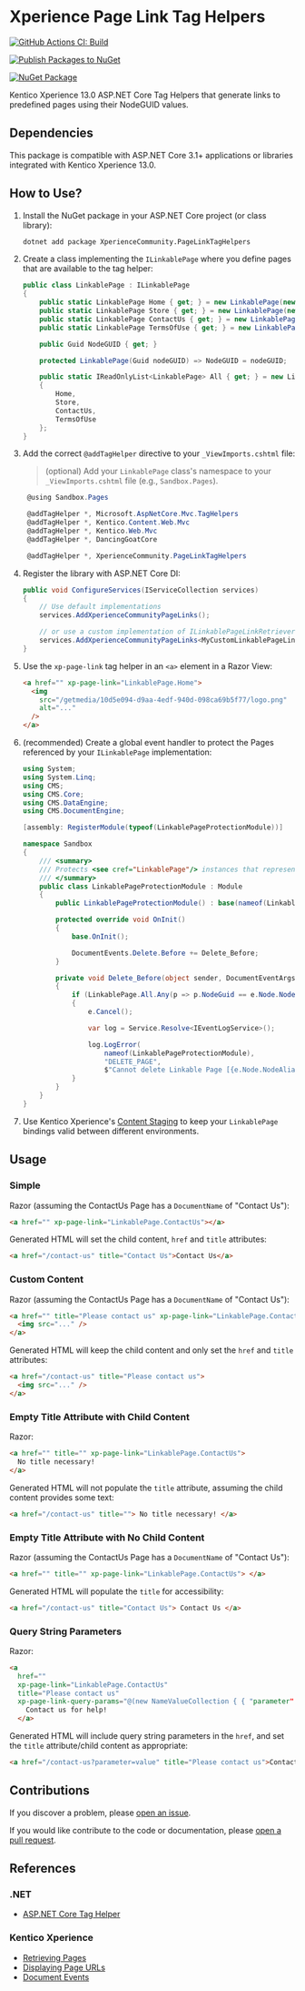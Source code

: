 # Xperience Page Link Tag Helpers

[![GitHub Actions CI: Build](https://github.com/wiredviews/xperience-page-link-tag-helpers/actions/workflows/ci.yml/badge.svg?branch=main)](https://github.com/wiredviews/xperience-page-link-tag-helpers/actions/workflows/ci.yml)

[![Publish Packages to NuGet](https://github.com/wiredviews/xperience-page-link-tag-helpers/actions/workflows/publish.yml/badge.svg?branch=main)](https://github.com/wiredviews/xperience-page-link-tag-helpers/actions/workflows/publish.yml)

[![NuGet Package](https://img.shields.io/nuget/v/XperienceCommunity.PageLinkTagHelpers.svg)](https://www.nuget.org/packages/XperienceCommunity.PageLinkTagHelpers)

Kentico Xperience 13.0 ASP.NET Core Tag Helpers that generate links to predefined pages using their NodeGUID values.

## Dependencies

This package is compatible with ASP.NET Core 3.1+ applications or libraries integrated with Kentico Xperience 13.0.

## How to Use?

1. Install the NuGet package in your ASP.NET Core project (or class library):

   ```bash
   dotnet add package XperienceCommunity.PageLinkTagHelpers
   ```

1. Create a class implementing the `ILinkablePage` where you define pages that are available to the tag helper:

   ```csharp
   public class LinkablePage : ILinkablePage
   {
       public static LinkablePage Home { get; } = new LinkablePage(new Guid("..."));
       public static LinkablePage Store { get; } = new LinkablePage(new Guid("..."));
       public static LinkablePage ContactUs { get; } = new LinkablePage(new Guid("..."));
       public static LinkablePage TermsOfUse { get; } = new LinkablePage(new Guid("..."));

       public Guid NodeGUID { get; }

       protected LinkablePage(Guid nodeGUID) => NodeGUID = nodeGUID;

       public static IReadOnlyList<LinkablePage> All { get; } = new List<LinkablePage>
       {
           Home,
           Store,
           ContactUs,
           TermsOfUse
       };
   }
   ```

1. Add the correct `@addTagHelper` directive to your `_ViewImports.cshtml` file:

   > (optional) Add your `LinkablePage` class's namespace to your `_ViewImports.cshtml` file (e.g., `Sandbox.Pages`).

   ```csharp
    @using Sandbox.Pages

    @addTagHelper *, Microsoft.AspNetCore.Mvc.TagHelpers
    @addTagHelper *, Kentico.Content.Web.Mvc
    @addTagHelper *, Kentico.Web.Mvc
    @addTagHelper *, DancingGoatCore

    @addTagHelper *, XperienceCommunity.PageLinkTagHelpers
   ```

1. Register the library with ASP.NET Core DI:

   ```csharp
   public void ConfigureServices(IServiceCollection services)
   {
       // Use default implementations
       services.AddXperienceCommunityPageLinks();

       // or use a custom implementation of ILinkablePageLinkRetriever
       services.AddXperienceCommunityPageLinks<MyCustomLinkablePageLinkRetriever>();
   }
   ```

1. Use the `xp-page-link` tag helper in an `<a>` element in a Razor View:

   ```html
   <a href="" xp-page-link="LinkablePage.Home">
     <img
       src="/getmedia/10d5e094-d9aa-4edf-940d-098ca69b5f77/logo.png"
       alt="..."
     />
   </a>
   ```

1. (recommended) Create a global event handler to protect the Pages referenced by your `ILinkablePage` implementation:

   ```csharp
   using System;
   using System.Linq;
   using CMS;
   using CMS.Core;
   using CMS.DataEngine;
   using CMS.DocumentEngine;

   [assembly: RegisterModule(typeof(LinkablePageProtectionModule))]

   namespace Sandbox
   {
       /// <summary>
       /// Protects <see cref="LinkablePage"/> instances that represent Pages in the content tree with hard coded <see cref="TreeNode.NodeGUID"/> values.
       /// </summary>
       public class LinkablePageProtectionModule : Module
       {
           public LinkablePageProtectionModule() : base(nameof(LinkablePageProtectionModule)) { }

           protected override void OnInit()
           {
               base.OnInit();

               DocumentEvents.Delete.Before += Delete_Before;
           }

           private void Delete_Before(object sender, DocumentEventArgs e)
           {
               if (LinkablePage.All.Any(p => p.NodeGuid == e.Node.NodeGUID))
               {
                   e.Cancel();

                   var log = Service.Resolve<IEventLogService>();

                   log.LogError(
                       nameof(LinkablePageProtectionModule),
                       "DELETE_PAGE",
                       $"Cannot delete Linkable Page [{e.Node.NodeAliasPath}], as it might be in use. Please first remove the Linkable Page in the application code and re-deploy the application.");
               }
           }
       }
   }
   ```

1. Use Kentico Xperience's [Content Staging](https://docs.xperience.io/x/cgeRBg) to keep your `LinkablePage` bindings valid between different environments.

## Usage

### Simple

Razor (assuming the ContactUs Page has a `DocumentName` of "Contact Us"):

```html
<a href="" xp-page-link="LinkablePage.ContactUs"></a>
```

Generated HTML will set the child content, `href` and `title` attributes:

```html
<a href="/contact-us" title="Contact Us">Contact Us</a>
```

### Custom Content

Razor (assuming the ContactUs Page has a `DocumentName` of "Contact Us"):

```html
<a href="" title="Please contact us" xp-page-link="LinkablePage.ContactUs">
  <img src="..." />
</a>
```

Generated HTML will keep the child content and only set the `href` and `title` attributes:

```html
<a href="/contact-us" title="Please contact us">
  <img src="..." />
</a>
```

### Empty Title Attribute with Child Content

Razor:

```html
<a href="" title="" xp-page-link="LinkablePage.ContactUs">
  No title necessary!
</a>
```

Generated HTML will not populate the `title` attribute, assuming the child content provides some text:

```html
<a href="/contact-us" title=""> No title necessary! </a>
```

### Empty Title Attribute with No Child Content

Razor (assuming the ContactUs Page has a `DocumentName` of "Contact Us"):

```html
<a href="" title="" xp-page-link="LinkablePage.ContactUs"> </a>
```

Generated HTML will populate the `title` for accessibility:

```html
<a href="/contact-us" title="Contact Us"> Contact Us </a>
```

### Query String Parameters

Razor:

```html
<a
  href=""
  xp-page-link="LinkablePage.ContactUs"
  title="Please contact us"
  xp-page-link-query-params="@(new NameValueCollection { { "parameter": "value" } })">
    Contact us for help!
  </a>
```

Generated HTML will include query string parameters in the `href`, and set the `title` attribute/child content as appropriate:

```html
<a href="/contact-us?parameter=value" title="Please contact us">Contact us for help!</a>
```

## Contributions

If you discover a problem, please [open an issue](https://github.com/wiredviews/xperience-page-link-tag-helpers/issues/new).

If you would like contribute to the code or documentation, please [open a pull request](https://github.com/wiredviews/xperience-page-link-tag-helpers/compare).

## References

### .NET

- [ASP.NET Core Tag Helper](https://docs.microsoft.com/en-US/aspnet/core/mvc/views/tag-helpers/intro?view=aspnetcore-6.0)

### Kentico Xperience

- [Retrieving Pages](https://docs.xperience.io/x/vwyRBg#WorkingwithpagesintheAPI-Retrievingpagesonthelivesite)
- [Displaying Page URLs](https://docs.xperience.io/x/Kw2RBg#Displayingpagecontent-GettingpageURLs)
- [Document Events](https://docs.xperience.io/x/2AyRBg#ReferenceGlobalsystemevents-DocumentEvents)

